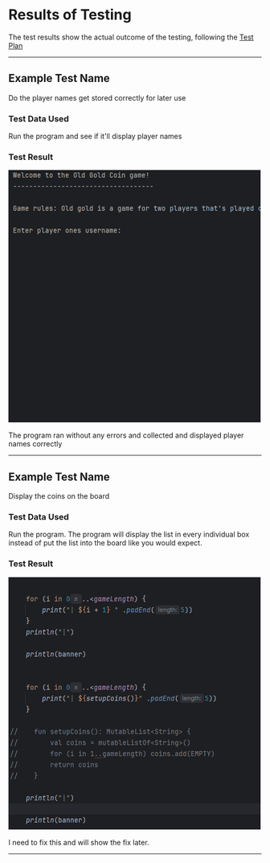 # Results of Testing

The test results show the actual outcome of the testing, following the [Test Plan](test-plan.md)

---

## Example Test Name

Do the player names get stored correctly for later use

### Test Data Used

Run the program and see if it'll display player names

### Test Result

![playerNames.gif](screenshots/playerNames.gif)

The program ran without any errors and collected and displayed player names correctly 

---

## Example Test Name

Display the coins on the board 

### Test Data Used

Run the program. The program will display the list in every individual box instead of put the list into the board 
like you would expect. 

### Test Result
![listnotwork.gif](screenshots/listnotwork.gif)


I need to fix this and will show the fix later. 

---

